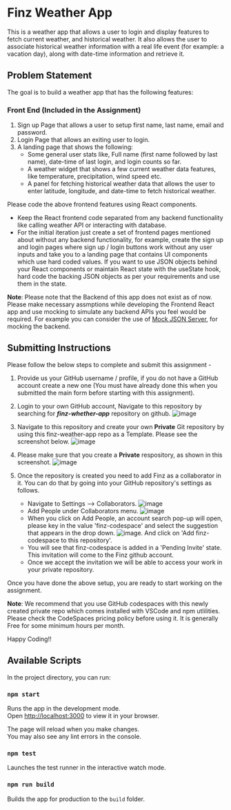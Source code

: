 # Finz Weather App

This is a weather app that allows a user to login and display features to fetch current weather, and historical weather. It also allows the user to associate historical weather information with a real life event (for example: a vacation day), along with date-time information and retrieve it.

## Problem Statement
The goal is to build a weather app that has the following features: 

### Front End (Included in the Assignment)
1. Sign up Page that allows a user to setup first name, last name, email and password.
2. Login Page that allows an exiting user to login.
3. A landing page that shows the following: 
    - Some general user stats like, Full name (first name followed by last name), date-time of last login, and login counts so far.
    - A weather widget that shows a few current weather data features, like temperature, precipitation, wind speed etc.
    - A panel for fetching historical weather data that allows the user to enter latitude, longitude, and date-time to fetch historical weather.

Please code the above frontend features using React components. 
- Keep the React frontend code separated from any backend functionality like calling weather API or interacting with database.
- For the initial iteration just create a set of frontend pages mentioned about without any backend functionality, for example, create the sign up and login pages where sign up / login buttons work without any user inputs and take you to a landing page that contains UI components which use hard coded values. If you want to use JSON objects behind your React components or maintain React state with the useState hook, hard code the backing JSON objects as per your requirements and use them in the state. 

**Note**: Please note that the Backend of this app does not exist as of now. Please make necessary assmptions while developing the Frontend React app and use mocking to simulate any backend APIs you feel would be required. For example you can consider the use of [Mock JSON Server](https://www.npmjs.com/package/json-server), for mocking the backend.

## Submitting Instructions
Please follow the below steps to complete and submit this assignment - 
1. Provide us your GitHub username / profile, if you do not have a GitHub account create a new one (You must have already done this when you submitted the main form before starting with this assignment).
2. Login to your own GitHub account, Navigate to this repository by searching for **_finz-whether-app_** repository on github. ![image](https://github.com/finz-codespace/finz-weather-app/assets/138383712/556b3d68-2a90-4e33-8b3a-3a37afa5fc56)

3. Navigate to this repository and create your own **Private** Git repository by using this finz-weather-app repo as a Template. Please see the screenshot below. ![image](https://github.com/finz-codespace/finz-weather-app/assets/138383712/bda7a352-f7a7-47d4-b352-4d76506786f4)

4. Please make sure that you create a **Private** respository, as shown in this screenshot. ![image](https://github.com/finz-codespace/finz-weather-app/assets/138383712/e6a32626-9528-45d2-9471-306cc13c5169)
5. Once the repository is created you need to add Finz as a collaborator in it. You can do that by going into your GitHub repository's settings as follows.
   - Navigate to Settings --> Collaborators. ![image](https://github.com/finz-codespace/finz-weather-app/assets/138383712/32ed1f9f-1827-4a39-8638-41d7892678f2)
   - Add People under Collaborators menu. ![image](https://github.com/finz-codespace/finz-weather-app/assets/138383712/4a9e5705-9213-4363-ae9e-c36f7b78321e)
   - When you click on Add People, an account search pop-up will open, please key in the value 'finz-codespace' and select the suggestion that appears in the drop down. ![image](https://github.com/finz-codespace/finz-weather-app/assets/138383712/a128331c-ab5d-4f5d-bd66-c96c382bbcba). And click on 'Add finz-codespace to this repository'.
   - You will see that finz-codespace is added in a 'Pending Invite' state. This invitation will come to the Finz github account.
   - Once we accept the invitation we will be able to access your work in your private repository.

Once you have done the above setup, you are ready to start working on the assignment.

**Note**: We recommend that you use GitHub codespaces with this newly created private repo which comes installed with VSCode and npm utlilities. Please check the CodeSpaces pricing policy before using it. It is generally Free for some minimum hours per month.

Happy Coding!!

## Available Scripts

In the project directory, you can run:

### `npm start`

Runs the app in the development mode.\
Open [http://localhost:3000](http://localhost:3000) to view it in your browser.

The page will reload when you make changes.\
You may also see any lint errors in the console.

### `npm test`

Launches the test runner in the interactive watch mode.

### `npm run build`

Builds the app for production to the `build` folder.



